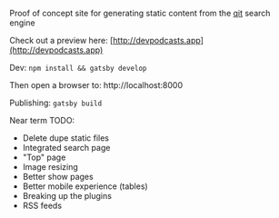 Proof of concept site for generating static content from the [qit](https://github.com/codingblocks/podcast-app) search engine

Check out a preview here: [http://devpodcasts.app](http://devpodcasts.app)

Dev:
```npm install && gatsby develop```

Then open a browser to:
http://localhost:8000 

Publishing:
```gatsby build```

Near term TODO:

* Delete dupe static files
* Integrated search page
* "Top" page
* Image resizing
* Better show pages
* Better mobile experience (tables)
* Breaking up the plugins
* RSS feeds
